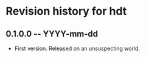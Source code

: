 # Revision history for hdt

## 0.1.0.0 -- YYYY-mm-dd

* First version. Released on an unsuspecting world.
